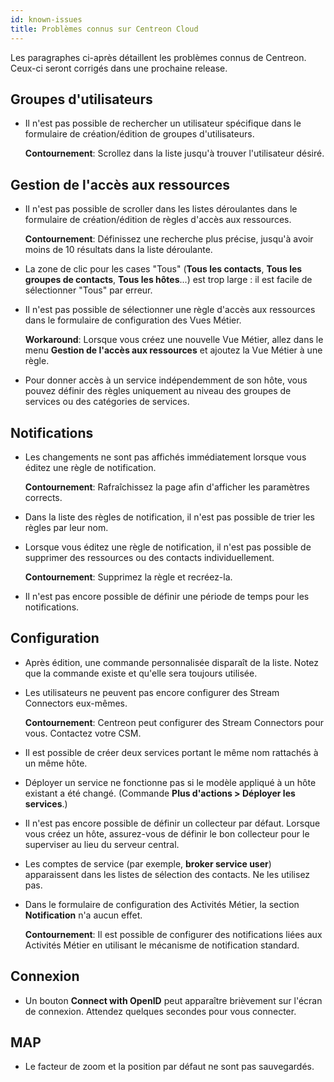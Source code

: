 ```yaml
---
id: known-issues
title: Problèmes connus sur Centreon Cloud
---
```


Les paragraphes ci-après détaillent les problèmes connus de Centreon. Ceux-ci seront corrigés dans une prochaine release.

## Groupes d'utilisateurs

* Il n'est pas possible de rechercher un utilisateur spécifique dans le formulaire de création/édition de groupes d'utilisateurs.

   **Contournement**: Scrollez dans la liste jusqu'à trouver l'utilisateur désiré.

## Gestion de l'accès aux ressources

* Il n'est pas possible de scroller dans les listes déroulantes dans le formulaire de création/édition de règles d'accès aux ressources.

   **Contournement**: Définissez une recherche plus précise, jusqu'à avoir moins de 10 résultats dans la liste déroulante.

* La zone de clic pour les cases "Tous" (**Tous les contacts**, **Tous les groupes de contacts**, **Tous les hôtes**...) est trop large : il est facile de sélectionner "Tous" par erreur.

* Il n'est pas possible de sélectionner une règle d'accès aux ressources dans le formulaire de configuration des Vues Métier.

   **Workaround**: Lorsque vous créez une nouvelle Vue Métier, allez dans le menu **Gestion de l'accès aux ressources** et ajoutez la Vue Métier à une règle.

* Pour donner accès à un service indépendemment de son hôte, vous pouvez définir des règles uniquement au niveau des groupes de services ou des catégories de services.

## Notifications

* Les changements ne sont pas affichés immédiatement lorsque vous éditez une règle de notification.

   **Contournement**:  Rafraîchissez la page afin d'afficher les paramètres corrects.

* Dans la liste des règles de notification, il n'est pas possible de trier les règles par leur nom.

* Lorsque vous éditez une règle de notification, il n'est pas possible de supprimer des ressources ou des contacts individuellement.

   **Contournement**: Supprimez la règle et recréez-la.

* Il n'est pas encore possible de définir une période de temps pour les notifications.

## Configuration

* Après édition, une commande personnalisée disparaît de la liste. Notez que la commande existe et qu'elle sera toujours utilisée.

* Les utilisateurs ne peuvent pas encore configurer des Stream Connectors eux-mêmes.

   **Contournement**: Centreon peut configurer des Stream Connectors pour vous. Contactez votre CSM.

* Il est possible de créer deux services portant le même nom rattachés à un même hôte.

* Déployer un service ne fonctionne pas si le modèle appliqué à un hôte existant a été changé. (Commande **Plus d'actions > Déployer les services**.)

* Il n'est pas encore possible de définir un collecteur par défaut. Lorsque vous créez un hôte, assurez-vous de définir le bon collecteur pour le superviser au lieu du serveur central.

* Les comptes de service (par exemple, **broker service user**) apparaissent dans les listes de sélection des contacts. Ne les utilisez pas.

* Dans le formulaire de configuration des Activités Métier, la section **Notification**  n'a aucun effet.

   **Contournement**: Il est possible de configurer des notifications liées aux Activités Métier en utilisant le mécanisme de notification standard.

## Connexion

* Un bouton **Connect with OpenID** peut apparaître brièvement sur l'écran de connexion. Attendez quelques secondes pour vous connecter.

## MAP

* Le facteur de zoom et la position par défaut ne sont pas sauvegardés.
